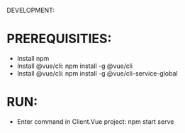 DEVELOPMENT:
# PREREQUISITIES:
* Install npm
* Install @vue/cli: npm install -g @vue/cli
* Install @vue/cli: npm install -g @vue/cli-service-global

# RUN:
* Enter command in Client.Vue project: npm start serve